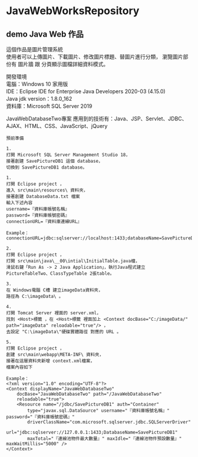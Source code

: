 # JavaWebWorksRepository

## demo Java Web 作品

這個作品是圖片管理系統  
使用者可以上傳圖片、下載圖片、修改圖片標題、替圖片進行分類，
瀏覽圖片部份有 圖片牆 跟 分頁顯示圖檔詳細資料模式。

開發環境  
電腦：Windows 10 家用版  
IDE：Eclipse IDE for Enterprise Java Developers 2020-03 (4.15.0)  
Java jdk version：1.8.0_162  
資料庫：Microsoft SQL Server 2019  

JavaWebDatabaseTwo專案 應用到的技術有：Java、JSP、Servlet、JDBC、AJAX、HTML、CSS、JavaScript、jQuery  

```no-highlight
預前準備

1.
打開 Microsoft SQL Server Management Studio 18，
接著創建 SavePictureDB1 這個 database，
切換到 SavePictureDB1 database。

1.
打開 Eclipse project ，
進入 src\main\resources\ 資料夾，
接著創建 DatabaseData.txt 檔案
輸入下述內容
username=『資料庫帳號名稱』
password=『資料庫帳號密碼』
connectionURL=『資料庫連線URL』

Example：
connectionURL=jdbc:sqlserver://localhost:1433;databaseName=SavePictureDB1

2.
打開 Eclipse project ，
打開 src\main\java\__00\intial\InitialTable.java檔，
滑鼠右鍵「Run As -> 2 Java Application」，執行Java程式建立 PictureTableTwo、ClassTypeTable 2張table。

3.
在 Windows電腦 C槽 建立imageData資料夾，
路徑為 C:\imageData\ 。

4.
打開 Tomcat Server 裡面的 server.xml，
找到 <Host>標籤 ，在 <Host>標籤 裡面加上 <Context docBase="C:/imageData/" path="imageData" reloadable="true"/> ，
去設定 "C:\imageData\"硬碟實體路徑 對應的 URL 。

5.
打開 Eclipse project ，
創建 src\main\webapp\META-INF\ 資料夾，
接著在這層資料夾新增 context.xml檔案，
檔案內容如下

Example：
<?xml version="1.0" encoding="UTF-8"?>
<Context displayName="JavaWebDatabaseTwo"
	docBase="JavaWebDatabaseTwo" path="/JavaWebDatabaseTwo"
	reloadable="true">
	<Resource name="/jdbc/SavePictureDB1" auth="Container"
		type="javax.sql.DataSource" username="『資料庫帳號名稱』" password="『資料庫帳號密碼』"
		driverClassName="com.microsoft.sqlserver.jdbc.SQLServerDriver"
		url="jdbc:sqlserver://127.0.0.1:1433;DatabaseName=SavePictureDB1"
		maxTotal="『連線池物件最大數量』" maxIdle="『連線池物件預設數量』" maxWaitMillis="5000" />
</Context>
```
